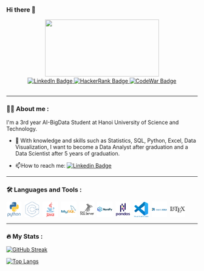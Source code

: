 ### Hi there 👋

<!-- Image -->
<div align="center">
  <img src="https://media.giphy.com/media/dWesBcTLavkZuG35MI/giphy.gif" width="300" height="150"/>
</div>


<!-- Link Social Network -->
<div id="badges" align="center">
  
  <a href="https://www.linkedin.com/in/lehuynhduc16/">
    <img src="https://img.shields.io/badge/LinkedIn-blue?style=for-the-badge&logo=linkedin&logoColor=white" alt="LinkedIn Badge"/>
  </a>
  
  <a href="https://www.hackerrank.com/mcrc1894/">
    <img src="https://img.shields.io/badge/-Hackerrank-2EC866?style=for-the-badge&logo=HackerRank&logoColor=white" alt="HackerRank Badge"/>
  </a>
  
  <a href="https://www.codewars.com/users/lehuynhduc16/">
    <img src="https://img.shields.io/badge/Codewars-B1361E?style=for-the-badge&logo=codewars&logoColor=grey" alt="CodeWar Badge"/>
  </a>
  
</div>


<!-- Counter -->
<div id="badges" align="center">
  <img src="https://komarev.com/ghpvc/?username=lehuynhduc16&style=flat-square&color=blue" alt=""/>
</div>

---

### :scientist: About me :

I'm a 3rd year AI-BigData Student at Hanoi University of Science and Technology.

- :telescope: With knowledge and skills such as Statistics, SQL, Python, Excel, Data Visualization, I want to become a Data Analyst after graduation and a Data Scientist after 5 years of graduation.

- :mailbox:How to reach me: [![Linkedin Badge](https://img.shields.io/badge/lehuynhduc16-blue?style=flat&logo=Linkedin&logoColor=white)](lehuynhduc16)

---


### :hammer_and_wrench: Languages and Tools :

<div>
  <img src="https://github.com/devicons/devicon/blob/master/icons/python/python-original-wordmark.svg" title="Python" alt="Python" width="40" height="40"/>&nbsp;
  <img src="https://github.com/devicons/devicon/blob/master/icons/cplusplus/cplusplus-line.svg" title="C++" alt="C++" width="40" height="40"/>&nbsp;
  <img src="https://github.com/devicons/devicon/blob/master/icons/java/java-original-wordmark.svg" title="Java" alt="Java" width="40" height="40"/>&nbsp;
  <img src="https://github.com/devicons/devicon/blob/master/icons/mysql/mysql-original-wordmark.svg" title="MySQL"  alt="MySQL" width="40" height="40"/>&nbsp;
  <img src="https://github.com/devicons/devicon/blob/master/icons/microsoftsqlserver/microsoftsqlserver-plain-wordmark.svg" title="SQL Server"  alt="SQL Server" width="40" height="40"/>&nbsp;
  <img src="https://github.com/devicons/devicon/blob/master/icons/numpy/numpy-original-wordmark.svg" title="Numpy"  alt="Numpy" width="40" height="40"/>&nbsp;
  <img src="https://github.com/devicons/devicon/blob/master/icons/pandas/pandas-original-wordmark.svg" title="Pandas"  alt="Pandas" width="40" height="40"/>&nbsp;
  <img src="https://github.com/devicons/devicon/blob/master/icons/vscode/vscode-original-wordmark.svg" title="VS Code"  alt="VS Code" width="40" height="40"/>&nbsp;
  <img src="https://github.com/devicons/devicon/blob/master/icons/intellij/intellij-original-wordmark.svg" title="IntelliJ"  alt="IntelliJ" width="40" height="40"/>&nbsp;
  <img src="https://github.com/devicons/devicon/blob/master/icons/latex/latex-original.svg" title="LaTeX"  alt="LaTeX" width="40" height="40"/>&nbsp;
</div>

---

### :fire: My Stats :

[![GitHub Streak](http://github-readme-streak-stats.herokuapp.com?user=lehuynhduc16&theme=dark&hide_border=true&border_radius=5)](https://git.io/streak-stats)

[![Top Langs](https://github-readme-stats.vercel.app/api/top-langs/?username=lehuynhduc16&layout=compact&theme=vision-friendly-dark)](https://github.com/anuraghazra/github-readme-stats)




